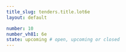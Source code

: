 ```yaml
---
title_slug: tenders.title.lot6e
layout: default

number: 10
number_vh81: 6e
state: upcoming # open, upcoming or closed
---
```

